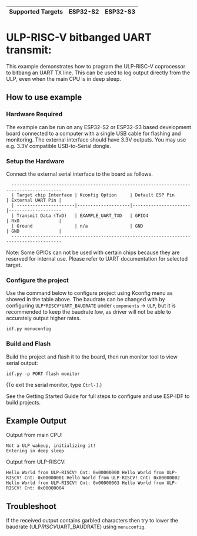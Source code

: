 | Supported Targets | ESP32-S2 | ESP32-S3 |
| ----------------- | -------- | -------- |

# ULP-RISC-V bitbanged UART transmit:

This example demonstrates how to program the ULP-RISC-V coprocessor to bitbang an UART TX line. This can be used to log output directly from the ULP, even when the main CPU is in deep sleep.


## How to use example

### Hardware Required

The example can be run on any ESP32-S2 or ESP32-S3 based development board connected to a computer with a single USB cable for flashing and monitoring. The external interface should have 3.3V outputs. You may use e.g. 3.3V compatible USB-to-Serial dongle.

### Setup the Hardware

Connect the external serial interface to the board as follows.

```
  -----------------------------------------------------------------------------------------
  | Target chip Interface | Kconfig Option     | Default ESP Pin      | External UART Pin |
  | ----------------------|--------------------|----------------------|--------------------
  | Transmit Data (TxD)   | EXAMPLE_UART_TXD   | GPIO4                | RxD               |
  | Ground                | n/a                | GND                  | GND               |
  -----------------------------------------------------------------------------------------
```
Note: Some GPIOs can not be used with certain chips because they are reserved for internal use. Please refer to UART documentation for selected target.

### Configure the project

Use the command below to configure project using Kconfig menu as showed in the table above. The baudrate can be changed with by configuring `ULP*RISCV*UART_BAUDRATE` under `components` -> `ULP`, but it is recommended to keep the baudrate low, as driver will not be able to accurately output higher rates.

```
idf.py menuconfig
```

### Build and Flash

Build the project and flash it to the board, then run monitor tool to view serial output:

```
idf.py -p PORT flash monitor
```

(To exit the serial monitor, type ``Ctrl-]``.)

See the Getting Started Guide for full steps to configure and use ESP-IDF to build projects.

## Example Output

Output from main CPU:

```
Not a ULP wakeup, initializing it!
Entering in deep sleep
```

Output from ULP-RISCV:

``
Hello World from ULP-RISCV!
Cnt: 0x00000000
Hello World from ULP-RISCV!
Cnt: 0x00000001
Hello World from ULP-RISCV!
Cnt: 0x00000002
Hello World from ULP-RISCV!
Cnt: 0x00000003
Hello World from ULP-RISCV!
Cnt: 0x00000004
``

## Troubleshoot

If the received output contains garbled characters then try to lower the baudrate (ULP*RISCV*UART_BAUDRATE) using `menuconfig`.
